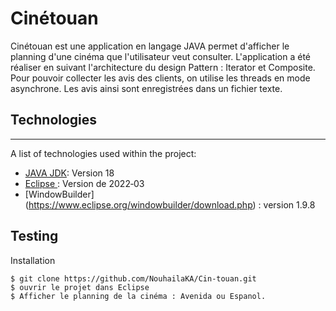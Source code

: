 # Cinétouan
Cinétouan est une application en langage JAVA permet d'afficher le planning d'une cinéma que l'utilisateur veut consulter.
L'application a été réaliser en suivant l'architecture du design Pattern : Iterator et Composite.
Pour pouvoir collecter les avis des clients, on utilise les threads en mode asynchrone. Les avis ainsi sont enregistrées dans un fichier texte.

## Technologies
***
A list of technologies used within the project:
* [JAVA JDK](https://www.oracle.com/java/technologies/downloads/): Version 18
* [Eclipse ](https://www.eclipse.org/downloads/): Version de 2022‑03
* [WindowBuilder] (https://www.eclipse.org/windowbuilder/download.php) : version 1.9.8

## Testing
Installation
```
$ git clone https://github.com/NouhailaKA/Cin-touan.git
$ ouvrir le projet dans Eclipse 
$ Afficher le planning de la cinéma : Avenida ou Espanol.
```

